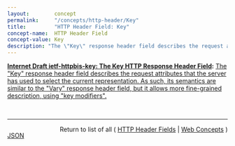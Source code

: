 ```yaml
---
layout:        concept
permalink:     "/concepts/http-header/Key"
title:         "HTTP Header Field: Key"
concept-name:  HTTP Header Field
concept-value: Key
description: "The \"Key\" response header field describes the request attributes that the server has used to select the current representation. As such, its semantics are similar to the \"Vary\" response header field, but it allows more fine-grained description, using \"key modifiers\"."
---
```


**[Internet Draft ietf-httpbis-key: The Key HTTP Response Header Field](/specs/IETF/I-D/ietf-httpbis-key "The 'Key' header field for HTTP responses allows an origin server to describe the cache key for a negotiated response: a short algorithm that can be used upon later requests to determine if the same response is reusable. Key has the advantage of avoiding an additional round trip for validation whenever a new request differs slightly, but not significantly, from prior requests. Key also informs user agents of the request characteristics that might result in different content, which can be useful if the user agent is not sending Accept* fields in order to reduce the risk of fingerprinting."):** [The "Key" response header field describes the request attributes that the server has used to select the current representation. As such, its semantics are similar to the "Vary" response header field, but it allows more fine-grained description, using "key modifiers".](http://tools.ietf.org/html/draft-ietf-httpbis-key#section-2 "Read documentation for HTTP Header Field &#34;Key&#34;")

<br/>
<hr/>

<p style="float : left"><a href="./Key.json" title="JSON representing this particular Web Concept value">JSON</a></p>
<p style="text-align: right">Return to list of all ( <a href="../http-header/">HTTP Header Fields</a> | <a href="../">Web Concepts</a> )</p>

